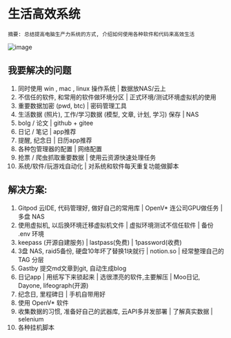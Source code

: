 # 生活高效系统

```
摘要: 总结提高电脑生产力系统的方式, 介绍如何使用各种软件和代码来高效生活
```

![image](https://user-images.githubusercontent.com/36758842/176628299-66740daf-6031-4b14-8864-4e513bcb7a6e.png)


##  我要解决的问题
1. 同时使用 win , mac , linux 操作系统 | 数据放NAS/云上
2. 不信任的软件, 和常用的软件做环境分区 | 正式环境/测试环境虚拟机的使用
3. 重要数据加密 (pwd, btc) | 密码管理工具
4. 生活数据 (照片), 工作/学习数据 (模型, 文章, 计划, 学习) 保存 | NAS
5. bolg / 论文 | github + gitee 
6. 日记 / 笔记 | app推荐
7. 提醒, 纪念日 | 日历app推荐
8. 各种包管理器的配置 | 网络配置
9. 抢票 / 爬虫抓取重要数据 | 使用云资源快速处理任务
10. 系统/软件/玩游戏自动化 | 对系统和软件每天重复功能做脚本

## 解决方案:
1. Gitpod 云IDE, 代码管理好, 做好自己的常用库 | OpenV* 连公司GPU做任务 | 多盘 NAS
2. 使用虚拟机, 以后换环境迁移虚拟机文件 | 虚拟环境测试不信任软件 | 备份 .env 环境
3. keepass (开源自建服务)  | lastpass(免费) | 1password(收费)
4. 3盘 NAS, raid5备份, 硬盘10年坏了替换1块就行  |  notion.so  | 经常整理自己的TAG 分层
5. Gastby 提交md文章到git, 自动生成blog
6. 日记app | 用纸写下来锁起来 | 选很漂亮的软件,主要解压 | Moo日记, Dayone, lifeograph(开源)
7. 纪念日, 里程碑日 | 手机自带用好
8. 使用 OpenV* 软件
9. 收集数据的习惯, 准备好自己的武器库, 云API多并发部署 | 了解真实数据 | selenium
10. 各种挂机脚本
